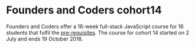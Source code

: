 # Founders and Coders cohort14

Founders and Coders offer a 16-week full-stack JavaScript course for 16 students that fulfil the [pre-requisites](https://foundersandcoders.com/apply/prerequisites/).
The course for cohort 14 started on 2 July and ends 19 October 2018.
